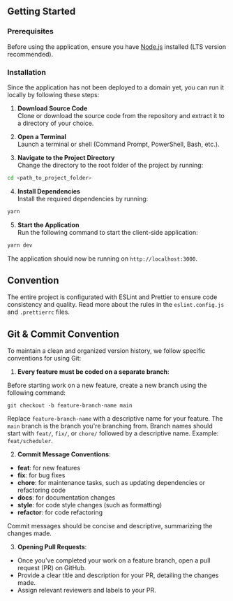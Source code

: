 ## Getting Started

<a id="prerequisites"></a>

### Prerequisites

Before using the application, ensure you have [Node.js](https://nodejs.org/en) installed (LTS version recommended).

<a id="installation"></a>

### Installation

Since the application has not been deployed to a domain yet, you can run it locally by following these steps:

1. **Download Source Code**  
   Clone or download the source code from the repository and extract it to a directory of your choice.

2. **Open a Terminal**  
   Launch a terminal or shell (Command Prompt, PowerShell, Bash, etc.).

3. **Navigate to the Project Directory**  
   Change the directory to the root folder of the project by running:

```bash
cd <path_to_project_folder>
```

4. **Install Dependencies**  
   Install the required dependencies by running:

```bash
yarn
```

5. **Start the Application**  
   Run the following command to start the client-side application:

```bash
yarn dev
```

The application should now be running on `http://localhost:3000`.

## Convention

The entire project is configurated with ESLint and Prettier to ensure code consistency and quality. Read more about the rules in the `eslint.config.js` and `.prettierrc` files.

## Git & Commit Convention

To maintain a clean and organized version history, we follow specific conventions for using Git:

1. **Every feature must be coded on a separate branch**:

Before starting work on a new feature, create a new branch using the following command:

```
git checkout -b feature-branch-name main
```

Replace `feature-branch-name` with a descriptive name for your feature. The `main` branch is the branch you're branching from. Branch names should start with `feat/`, `fix/`, or `chore/` followed by a descriptive name. Example: `feat/scheduler`.

2. **Commit Message Conventions**:

- **feat**: for new features
- **fix**: for bug fixes
- **chore**: for maintenance tasks, such as updating dependencies or refactoring code
- **docs**: for documentation changes
- **style**: for code style changes (such as formatting)
- **refactor**: for code refactoring

Commit messages should be concise and descriptive, summarizing the changes made.

3. **Opening Pull Requests**:

- Once you've completed your work on a feature branch, open a pull request (PR) on GitHub.
- Provide a clear title and description for your PR, detailing the changes made.
- Assign relevant reviewers and labels to your PR.
